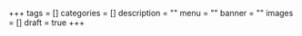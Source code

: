 +++
tags = []
categories = []
description = ""
menu = ""
banner = ""
images = []
draft = true
+++

<!--more-->
